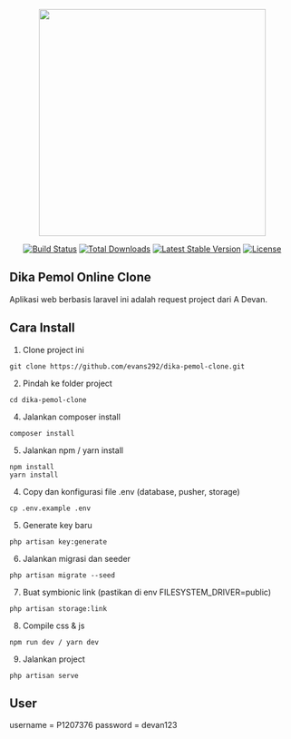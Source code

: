 <p align="center"><a href="https://laravel.com" target="_blank"><img src="https://raw.githubusercontent.com/laravel/art/master/logo-lockup/5%20SVG/2%20CMYK/1%20Full%20Color/laravel-logolockup-cmyk-red.svg" width="400"></a></p>

<p align="center">
<a href="https://travis-ci.org/laravel/framework"><img src="https://travis-ci.org/laravel/framework.svg" alt="Build Status"></a>
<a href="https://packagist.org/packages/laravel/framework"><img src="https://img.shields.io/packagist/dt/laravel/framework" alt="Total Downloads"></a>
<a href="https://packagist.org/packages/laravel/framework"><img src="https://img.shields.io/packagist/v/laravel/framework" alt="Latest Stable Version"></a>
<a href="https://packagist.org/packages/laravel/framework"><img src="https://img.shields.io/packagist/l/laravel/framework" alt="License"></a>
</p>

## Dika Pemol Online Clone
Aplikasi web berbasis laravel ini adalah request project dari A Devan.

## Cara Install 
1. Clone project ini 
```
git clone https://github.com/evans292/dika-pemol-clone.git
```
2. Pindah ke folder project
```
cd dika-pemol-clone
```
4. Jalankan composer install
```
composer install
```
5. Jalankan npm / yarn install
```
npm install 
yarn install
```
4. Copy dan konfigurasi file .env (database, pusher, storage)
```
cp .env.example .env
```
5. Generate key baru
```
php artisan key:generate
```
6. Jalankan migrasi dan seeder
```
php artisan migrate --seed
```
7. Buat symbionic link (pastikan di env FILESYSTEM_DRIVER=public)
```
php artisan storage:link
```
8. Compile css & js
```
npm run dev / yarn dev
```
9. Jalankan project
```
php artisan serve
```
## User
username = P1207376
password = devan123
